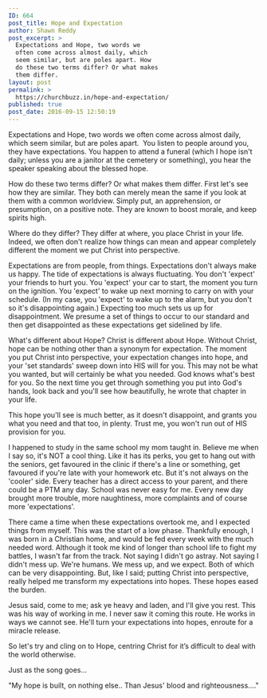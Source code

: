 ```yaml
---
ID: 664
post_title: Hope and Expectation
author: Shawn Reddy
post_excerpt: >
  Expectations and Hope, two words we
  often come across almost daily, which
  seem similar, but are poles apart. How
  do these two terms differ? Or what makes
  them differ.
layout: post
permalink: >
  https://churchbuzz.in/hope-and-expectation/
published: true
post_date: 2016-09-15 12:50:19
---
```

Expectations and Hope, two words we often come across almost daily, which seem similar, but are poles apart.  You listen to people around you, they have expectations. You happen to attend a funeral (which I hope isn't daily; unless you are a janitor at the cemetery or something), you hear the speaker speaking about the blessed hope. 

How do these two terms differ? Or what makes them differ. First let's see how they are similar. They both can merely mean the same if you look at them with a common worldview. Simply put, an apprehension, or presumption, on a positive note. They are known to boost morale, and keep spirits high. 

Where do they differ? They differ at where, you place Christ in your life. Indeed, we often don't realize how things can mean and appear completely different the moment we put Christ into perspective. 

Expectations are from people, from things. Expectations don't always make us happy. The tide of expectations is always fluctuating. You don't 'expect' your friends to hurt you. You 'expect' your car to start, the moment you turn on the ignition. You 'expect' to wake up next morning to carry on with your schedule. (In my case, you 'expect' to wake up to the alarm, but you don't so it's disappointing again.) Expecting too much sets us up for disappointment. We presume a set of things to occur to our standard and then get disappointed as these expectations get sidelined by life.

What's different about Hope? Christ is different about Hope. Without Christ, hope can be nothing other than a synonym for expectation. The moment you put Christ into perspective, your expectation changes into hope, and your 'set standards' sweep down into HIS will for you. This may not be what you wanted, but will certainly be what you needed. God knows what's best for you. So the next time you get through something you put into God's hands, look back and you'll see how beautifully, he wrote that chapter in your life.

This hope you'll see is much better, as it doesn't disappoint, and grants you what you need and that too, in plenty. Trust me, you won't run out of HIS provision for you. 

I happened to study in the same school my mom taught in. Believe me when I say so, it's NOT a cool thing. Like it has its perks, you get to hang out with the seniors, get favoured in the clinic if there's a line or something, get favoured if you're late with your homework etc. But it's not always on the 'cooler' side. Every teacher has a direct access to your parent, and there could be a PTM any day. School was never easy for me. Every new day brought more trouble, more naughtiness, more complaints and of course more 'expectations'.

There came a time when these expectations overtook me, and I expected things from myself. This was the start of a low phase. Thankfully enough, I was born in a Christian home, and would be fed every week with the much needed word. Although it took me kind of longer than school life to fight my battles, I wasn't far from the track. Not saying I didn't go astray. Not saying I didn't mess up. We're humans. We mess up, and we expect. Both of which can be very disappointing. But, like I said; putting Christ into perspective, really helped me transform my expectations into hopes. These hopes eased the burden. 

Jesus said, come to me; ask ye heavy and laden, and I&#39;ll give you rest. This was his way of working in me. I never saw it coming this route. He works in ways we cannot see. He&#39;ll turn your expectations into hopes, enroute for a miracle release. 

So let's try and cling on to Hope, centring Christ for it’s difficult to deal with the world otherwise. 

Just as the song goes... 

"My hope is built, on nothing else..
Than Jesus' blood and righteousness...."